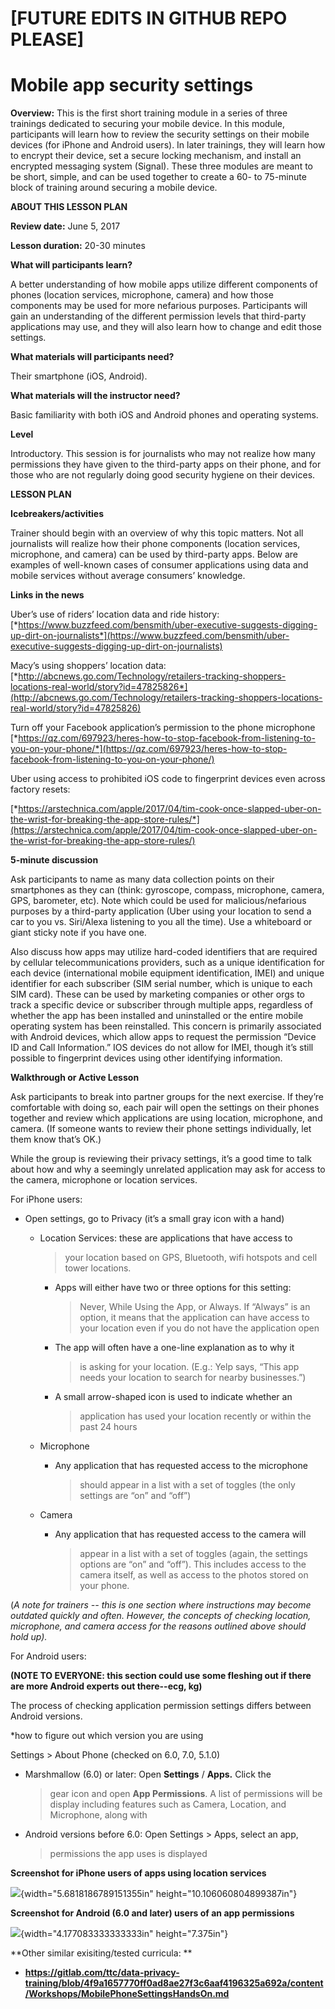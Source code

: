 \[FUTURE EDITS IN GITHUB REPO PLEASE\]
======================================

Mobile app security settings
============================

**Overview:** This is the first short training module in a series of
three trainings dedicated to securing your mobile device. In this
module, participants will learn how to review the security settings on
their mobile devices (for iPhone and Android users). In later trainings,
they will learn how to encrypt their device, set a secure locking
mechanism, and install an encrypted messaging system (Signal). These
three modules are meant to be short, simple, and can be used together to
create a 60- to 75-minute block of training around securing a mobile
device.

**ABOUT THIS LESSON PLAN**

**Review date:** June 5, 2017

**Lesson duration:** 20-30 minutes

**What will participants learn?**

A better understanding of how mobile apps utilize different components
of phones (location services, microphone, camera) and how those
components may be used for more nefarious purposes. Participants will
gain an understanding of the different permission levels that
third-party applications may use, and they will also learn how to change
and edit those settings.

**What materials will participants need?**

Their smartphone (iOS, Android).

**What materials will the instructor need?**

Basic familiarity with both iOS and Android phones and operating
systems.

**Level**

Introductory. This session is for journalists who may not realize how
many permissions they have given to the third-party apps on their phone,
and for those who are not regularly doing good security hygiene on their
devices.

**LESSON PLAN**

**Icebreakers/activities**

Trainer should begin with an overview of why this topic matters. Not all
journalists will realize how their phone components (location services,
microphone, and camera) can be used by third-party apps. Below are
examples of well-known cases of consumer applications using data and
mobile services without average consumers’ knowledge.

**Links in the news**

Uber’s use of riders’ location data and ride history:
[*https://www.buzzfeed.com/bensmith/uber-executive-suggests-digging-up-dirt-on-journalists*](https://www.buzzfeed.com/bensmith/uber-executive-suggests-digging-up-dirt-on-journalists)

Macy’s using shoppers’ location data:
[*http://abcnews.go.com/Technology/retailers-tracking-shoppers-locations-real-world/story?id=47825826*](http://abcnews.go.com/Technology/retailers-tracking-shoppers-locations-real-world/story?id=47825826)

Turn off your Facebook application’s permission to the phone microphone
[*https://qz.com/697923/heres-how-to-stop-facebook-from-listening-to-you-on-your-phone/*](https://qz.com/697923/heres-how-to-stop-facebook-from-listening-to-you-on-your-phone/)

Uber using access to prohibited iOS code to fingerprint devices even
across factory resets:

[*https://arstechnica.com/apple/2017/04/tim-cook-once-slapped-uber-on-the-wrist-for-breaking-the-app-store-rules/*](https://arstechnica.com/apple/2017/04/tim-cook-once-slapped-uber-on-the-wrist-for-breaking-the-app-store-rules/)

**5-minute discussion**

Ask participants to name as many data collection points on their
smartphones as they can (think: gyroscope, compass, microphone, camera,
GPS, barometer, etc). Note which could be used for malicious/nefarious
purposes by a third-party application (Uber using your location to send
a car to you vs. Siri/Alexa listening to you all the time). Use a
whiteboard or giant sticky note if you have one.

Also discuss how apps may utilize hard-coded identifiers that are
required by cellular telecommunications providers, such as a unique
identification for each device (international mobile equipment
identification, IMEI) and unique identifier for each subscriber (SIM
serial number, which is unique to each SIM card). These can be used by
marketing companies or other orgs to track a specific device or
subscriber through multiple apps, regardless of whether the app has been
installed and uninstalled or the entire mobile operating system has been
reinstalled. This concern is primarily associated with Android devices,
which allow apps to request the permission “Device ID and Call
Information.” IOS devices do not allow for IMEI, though it’s still
possible to fingerprint devices using other identifying information.

**Walkthrough or Active Lesson**

Ask participants to break into partner groups for the next exercise. If
they’re comfortable with doing so, each pair will open the settings on
their phones together and review which applications are using location,
microphone, and camera. (If someone wants to review their phone settings
individually, let them know that’s OK.)

While the group is reviewing their privacy settings, it’s a good time to
talk about how and why a seemingly unrelated application may ask for
access to the camera, microphone or location services.

For iPhone users:

-   Open settings, go to Privacy (it’s a small gray icon with a hand)

    -   Location Services: these are applications that have access to
        > your location based on GPS, Bluetooth, wifi hotspots and cell
        > tower locations.

        -   Apps will either have two or three options for this setting:
            > Never, While Using the App, or Always. If “Always” is an
            > option, it means that the application can have access to
            > your location even if you do not have the application open

        -   The app will often have a one-line explanation as to why it
            > is asking for your location. (E.g.: Yelp says, “This app
            > needs your location to search for nearby businesses.”)

        -   A small arrow-shaped icon is used to indicate whether an
            > application has used your location recently or within the
            > past 24 hours

    -   Microphone

        -   Any application that has requested access to the microphone
            > should appear in a list with a set of toggles (the only
            > settings are “on” and “off”)

    -   Camera

        -   Any application that has requested access to the camera will
            > appear in a list with a set of toggles (again, the
            > settings options are “on” and “off”). This includes access
            > to the camera itself, as well as access to the photos
            > stored on your phone.

(*A note for trainers -- this is one section where instructions may
become outdated quickly and often. However, the concepts of checking
location, microphone, and camera access for the reasons outlined above
should hold up).*

For Android users:

**(NOTE TO EVERYONE: this section could use some fleshing out if there
are more Android experts out there--ecg, kg)**

The process of checking application permission settings differs between
Android versions.

\*how to figure out which version you are using

Settings > About Phone (checked on 6.0, 7.0, 5.1.0)

-   Marshmallow (6.0) or later: Open **Settings** / **Apps.** Click the
    > gear icon and open **App Permissions**. A list of permissions will
    > be display including features such as Camera, Location, and
    > Microphone, along with

-   Android versions before 6.0: Open Settings > Apps, select an app,
    > permissions the app uses is displayed

**Screenshot for iPhone users of apps using location services**

![](media/image3.png){width="5.6818186789151355in"
height="10.106060804899387in"}

**Screenshot for Android (6.0 and later) users of an app permissions**

![](media/image4.png){width="4.177083333333333in" height="7.375in"}

**Other similar exisiting/tested curricula: **

-   **https://gitlab.com/ttc/data-privacy-training/blob/4f9a1657770ff0ad8ae27f3c6aaf4196325a692a/content/Workshops/MobilePhoneSettingsHandsOn.md**

